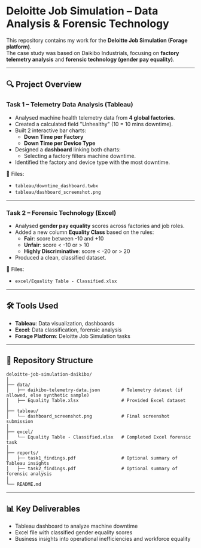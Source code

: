 # Deloitte Job Simulation – Data Analysis & Forensic Technology

This repository contains my work for the **Deloitte Job Simulation (Forage platform)**.  
The case study was based on Daikibo Industrials, focusing on **factory telemetry analysis** 
and **forensic technology (gender pay equality)**.

---

## 🔍 Project Overview

### Task 1 – Telemetry Data Analysis (Tableau)
- Analysed machine health telemetry data from **4 global factories**.
- Created a calculated field "Unhealthy" (10 = 10 mins downtime).
- Built 2 interactive bar charts:
  - **Down Time per Factory**
  - **Down Time per Device Type**
- Designed a **dashboard** linking both charts:
  - Selecting a factory filters machine downtime.
- Identified the factory and device type with the most downtime.

📂 Files:
- `tableau/downtime_dashboard.twbx`
- `tableau/dashboard_screenshot.png`

---

### Task 2 – Forensic Technology (Excel)
- Analysed **gender pay equality** scores across factories and job roles.
- Added a new column **Equality Class** based on the rules:
  - **Fair**: score between -10 and +10  
  - **Unfair**: score < -10 or > 10  
  - **Highly Discriminative**: score < -20 or > 20  
- Produced a clean, classified dataset.

📂 Files:
- `excel/Equality Table - Classified.xlsx`

---

## 🛠️ Tools Used
- **Tableau**: Data visualization, dashboards
- **Excel**: Data classification, forensic analysis
- **Forage Platform**: Deloitte Job Simulation tasks

---

## 📂 Repository Structure

```text
deloitte-job-simulation-daikibo/
│
├── data/                
│   ├── daikibo-telemetry-data.json        # Telemetry dataset (if allowed, else synthetic sample)
│   ├── Equality Table.xlsx                # Provided Excel dataset
│
├── tableau/             
│   └── dashboard_screenshot.png           # Final screenshot submission
│
├── excel/               
│   └── Equality Table - Classified.xlsx   # Completed Excel forensic task
│
├── reports/             
│   ├── task1_findings.pdf                 # Optional summary of Tableau insights
│   ├── task2_findings.pdf                 # Optional summary of forensic analysis
│          
└── README.md 
```

---


## 📊 Key Deliverables
- Tableau dashboard to analyze machine downtime
- Excel file with classified gender equality scores
- Business insights into operational inefficiencies and workforce equality


